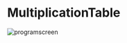 # MultiplicationTable
![programscreen](https://github.com/GamedevBranislav/MultiplicationTable/assets/61313508/e811a6f0-5781-47b2-a70a-80105e514702)

